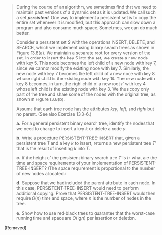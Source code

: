 > During the course of an algorithm, we sometimes find that we need to maintain past versions of a dynamic set as it is updated. We call such a set **_persistent_**. One way to implement a persistent set is to copy the entire set whenever it is modified, but this approach can slow down a program and also consume much space. Sometimes, we can do much better.
>
> Consider a persistent set $S$ with the operations $\text{INSERT}$, $\text{DELETE}$, and $\text{SEARCH}$, which we implement using binary search trees as shown in Figure 13.8(a). We maintain a separate root for every version of the set. In order to insert the key $5$ into the set, we create a new node with key $5$. This node becomes the left child of a new node with key $7$, since we cannot modify the existing node with key $7$. Similarly, the new node with key $7$ becomes the left child of a new node with key $8$ whose right child is the existing node with key $10$. The new node with key $8$ becomes, in turn, the right child of a new root $r'$ with key $4$ whose left child is the existing node with key $3$. We thus copy only part of the tree and share some of the nodes with the original tree, as shown in Figure 13.8(b).
>
> Assume that each tree node has the attributes $key$, $left$, and $right$ but no parent. (See also Exercise 13.3-6.)
>
> **a.** For a general persistent binary search tree, identify the nodes that we need to change to insert a key $k$ or delete a node $y$.
>
> **b.** Write a procedure $\text{PERSISTENT-TREE-INSERT}$ that, given a persistent tree $T$ and a key $k$ to insert, returns a new persistent tree $T'$ that is the result of inserting $k$ into $T$.
>
> **c.** If the height of the persistent binary search tree $T$ is $h$, what are the time and space requirements of your implementation of $\text{PERSISTENT-TREE-INSERT}$? (The space requirement is proportional to the number of new nodes allocated.)
>
> **d.** Suppose that we had included the parent attribute in each node. In this case, $\text{PERSISTENT-TREE-INSERT}$ would need to perform additional copying. Prove that $\text{PERSISTENT-TREE-INSERT}$ would then require $\Omega(n)$ time and space, where $n$ is the number of nodes in the tree.
>
> **e.** Show how to use red-black trees to guarantee that the worst-case running time and space are $O(\lg n)$ per insertion or deletion.

(Removed)
